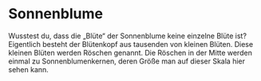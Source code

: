 # Sonnenblume

Wusstest du, dass die „Blüte“ der Sonnenblume keine einzelne Blüte ist?
Eigentlich besteht der Blütenkopf aus tausenden von kleinen Blüten. Diese
kleinen Blüten werden Röschen genannt. Die Röschen in der Mitte werden einmal zu
Sonnenblumenkernen, deren Größe man auf dieser Skala hier sehen kann.
